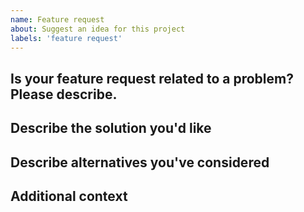 ```yaml
---
name: Feature request
about: Suggest an idea for this project
labels: 'feature request'
---
```


## Is your feature request related to a problem? Please describe.
<!--
  A clear and concise description of what the problem is. Ex. I'm frustrated when [...]
-->

## Describe the solution you'd like
<!--
  A clear and concise description of what you want to happen.
-->

## Describe alternatives you've considered
<!--
  A clear and concise description of any alternative solutions or features you've considered.
-->

## Additional context
<!--
  Add any other context or screenshots about the feature request here.
-->
